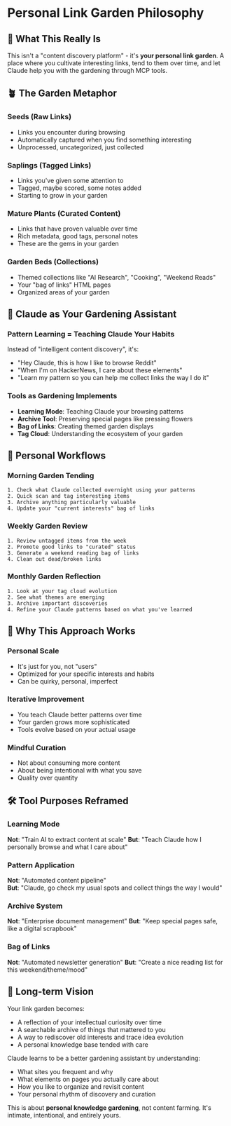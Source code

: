 # Personal Link Garden Philosophy

## 🌱 What This Really Is

This isn't a "content discovery platform" - it's **your personal link garden**. A place where you cultivate interesting links, tend to them over time, and let Claude help you with the gardening through MCP tools.

## 🪴 The Garden Metaphor

### Seeds (Raw Links)
- Links you encounter during browsing
- Automatically captured when you find something interesting
- Unprocessed, uncategorized, just collected

### Saplings (Tagged Links) 
- Links you've given some attention to
- Tagged, maybe scored, some notes added
- Starting to grow in your garden

### Mature Plants (Curated Content)
- Links that have proven valuable over time
- Rich metadata, good tags, personal notes
- These are the gems in your garden

### Garden Beds (Collections)
- Themed collections like "AI Research", "Cooking", "Weekend Reads"
- Your "bag of links" HTML pages
- Organized areas of your garden

## 🤖 Claude as Your Gardening Assistant

### Pattern Learning = Teaching Claude Your Habits
Instead of "intelligent content discovery", it's:
- "Hey Claude, this is how I like to browse Reddit"
- "When I'm on HackerNews, I care about these elements"
- "Learn my pattern so you can help me collect links the way I do it"

### Tools as Gardening Implements
- **Learning Mode**: Teaching Claude your browsing patterns
- **Archive Tool**: Preserving special pages like pressing flowers
- **Bag of Links**: Creating themed garden displays
- **Tag Cloud**: Understanding the ecosystem of your garden

## 🌿 Personal Workflows

### Morning Garden Tending
```
1. Check what Claude collected overnight using your patterns
2. Quick scan and tag interesting items
3. Archive anything particularly valuable
4. Update your "current interests" bag of links
```

### Weekly Garden Review
```
1. Review untagged items from the week
2. Promote good links to "curated" status
3. Generate a weekend reading bag of links
4. Clean out dead/broken links
```

### Monthly Garden Reflection
```
1. Look at your tag cloud evolution
2. See what themes are emerging
3. Archive important discoveries
4. Refine your Claude patterns based on what you've learned
```

## 🎯 Why This Approach Works

### Personal Scale
- It's just for you, not "users"
- Optimized for your specific interests and habits
- Can be quirky, personal, imperfect

### Iterative Improvement
- You teach Claude better patterns over time
- Your garden grows more sophisticated
- Tools evolve based on your actual usage

### Mindful Curation
- Not about consuming more content
- About being intentional with what you save
- Quality over quantity

## 🛠️ Tool Purposes Reframed

### Learning Mode
**Not**: "Train AI to extract content at scale"
**But**: "Teach Claude how I personally browse and what I care about"

### Pattern Application
**Not**: "Automated content pipeline"  
**But**: "Claude, go check my usual spots and collect things the way I would"

### Archive System
**Not**: "Enterprise document management"
**But**: "Keep special pages safe, like a digital scrapbook"

### Bag of Links
**Not**: "Automated newsletter generation"
**But**: "Create a nice reading list for this weekend/theme/mood"

## 🌳 Long-term Vision

Your link garden becomes:
- A reflection of your intellectual curiosity over time
- A searchable archive of things that mattered to you
- A way to rediscover old interests and trace idea evolution
- A personal knowledge base tended with care

Claude learns to be a better gardening assistant by understanding:
- What sites you frequent and why
- What elements on pages you actually care about
- How you like to organize and revisit content
- Your personal rhythm of discovery and curation

This is about **personal knowledge gardening**, not content farming. It's intimate, intentional, and entirely yours.